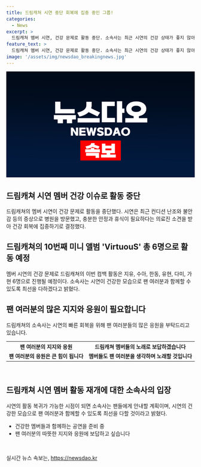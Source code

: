 ```yaml
---
title: 드림캐쳐 시연 중단 회복에 집중 중인 그룹!
categories:
  - News
excerpt: >
  드림캐쳐 멤버 시연, 건강 문제로 활동 중단. 소속사는 최근 시연의 건강 상태가 좋지 않아 병원을 방문한 후 안정과 휴식이 필요하다는 소견을 받았다고 전했다. 이에 시연은 활동을 중단하고 건강 회복에 집중할 예정이며, 그간의 활동은 나머지 6명의 멤버들로 이루어진다. 소속사는 시연의 빠른 회복을 위해 팬들의 응원을 부탁했다. ※CBS노컷뉴스
feature_text: >
  드림캐쳐 멤버 시연, 건강 문제로 활동 중단. 소속사는 최근 시연의 건강 상태가 좋지 않아 병원을 방문한 후 안정과 휴식이 필요하다는 소견을 받았다고 전했다. 이에 시연은 활동을 중단하고 건강 회복에 집중할 예정이며, 그간의 활동은 나머지 6명의 멤버들로 이루어진다. 소속사는 시연의 빠른 회복을 위해 팬들의 응원을 부탁했다. ※CBS노컷뉴스
image: '/assets/img/newsdao_breakingnews.jpg'
---
```


<p><img src="/assets/img/newsdao_breakingnews.jpg" alt="flaretime 속보" /></p>

<h2 data-ke-size="size26">드림캐쳐 시연 멤버 건강 이슈로 활동 중단</h2>

<p data-ke-size="size16">드림캐쳐의 멤버 시연이 건강 문제로 활동을 중단했다. 시연은 최근 컨디션 난조와 불안감 등의 증상으로 병원을 방문했고, 충분한 안정과 휴식이 필요하다는 의료진 소견을 받아 건강 회복에 집중하기로 결정했다.</p>

<h2 data-ke-size="size26">드림캐쳐의 10번째 미니 앨범 'VirtuouS' 총 6명으로 활동 예정</h2>

<p data-ke-size="size16">멤버 시연의 건강 문제로 드림캐쳐의 이번 컴백 활동은 지유, 수아, 한동, 유현, 다미, 가현 6명으로 진행될 예정이다. 소속사는 시연이 건강한 모습으로 팬 여러분과 함께할 수 있도록 최선을 다하겠다고 밝혔다.</p>

<h2 data-ke-size="size26">팬 여러분의 많은 지지와 응원이 필요합니다</h2>

<p data-ke-size="size16">드림캐쳐의 소속사는 시연의 빠른 회복을 위해 팬 여러분들의 많은 응원을 부탁드리고 있습니다.</p>

<table>
  <tr>
    <th>팬 여러분의 지지와 응원</th>
    <th>드림캐쳐 멤버들의 노래로 보답하겠습니다</th>
  </tr>
  <tr>
    <td style="text-align: center; height: 17px;"><b>팬 여러분의 응원은 큰 힘이 됩니다</b></td>
    <td style="text-align: center; height: 17px;"><b>멤버들도 팬 여러분을 생각하며 노래할 것입니다</b></td>
  </tr>
</table>

<p data-ke-size="size16">&nbsp;</p>

<h2 data-ke-size="size26">드림캐쳐 시연 멤버 활동 재개에 대한 소속사의 입장</h2>

<p data-ke-size="size16">시연의 활동 복귀가 가능한 시점이 되면 소속사는 팬들에게 안내할 계획이며, 시연의 건강한 모습으로 팬 여러분과 함께할 수 있도록 최선을 다할 것이라고 밝혔다.</p>

<ul>
  <li>건강한 멤버들과 함께하는 공연을 준비 중</li>
  <li>팬 여러분의 따뜻한 지지와 응원에 보답하고 싶습니다</li>
</ul>

<p data-ke-size="size16">&nbsp;</p>
실시간 뉴스 속보는, <a href="https://newsdao.kr" rel="dofollow">https://newsdao.kr</a>


